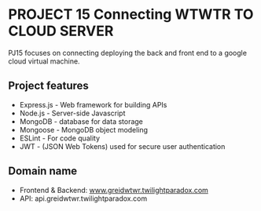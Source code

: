 # PROJECT 15 Connecting WTWTR TO CLOUD SERVER

PJ15 focuses on connecting deploying the back and front end to a google cloud virtual machine.

## Project features

- Express.js - Web framework for building APIs
- Node.js - Server-side Javascript
- MongoDB - database for data storage
- Mongoose - MongoDB object modeling
- ESLint - For code quality
- JWT - (JSON Web Tokens) used for secure user authentication

## Domain name

- Frontend & Backend: www.greidwtwr.twilightparadox.com
- API: api.greidwtwr.twilightparadox.com
